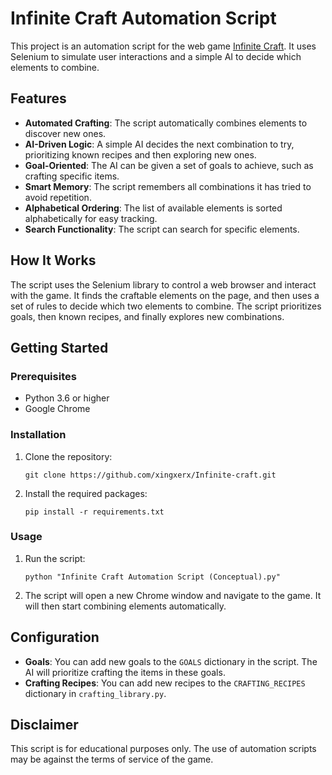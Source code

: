 # Infinite Craft Automation Script

This project is an automation script for the web game [Infinite Craft](https://neal.fun/infinite-craft/). It uses Selenium to simulate user interactions and a simple AI to decide which elements to combine.

## Features

*   **Automated Crafting**: The script automatically combines elements to discover new ones.
*   **AI-Driven Logic**: A simple AI decides the next combination to try, prioritizing known recipes and then exploring new ones.
*   **Goal-Oriented**: The AI can be given a set of goals to achieve, such as crafting specific items.
*   **Smart Memory**: The script remembers all combinations it has tried to avoid repetition.
*   **Alphabetical Ordering**: The list of available elements is sorted alphabetically for easy tracking.
*   **Search Functionality**: The script can search for specific elements.

## How It Works

The script uses the Selenium library to control a web browser and interact with the game. It finds the craftable elements on the page, and then uses a set of rules to decide which two elements to combine. The script prioritizes goals, then known recipes, and finally explores new combinations.

## Getting Started

### Prerequisites

*   Python 3.6 or higher
*   Google Chrome

### Installation

1.  Clone the repository:

    ```
    git clone https://github.com/xingxerx/Infinite-craft.git
    ```

2.  Install the required packages:

    ```
    pip install -r requirements.txt
    ```

### Usage

1.  Run the script:

    ```
    python "Infinite Craft Automation Script (Conceptual).py"
    ```

2.  The script will open a new Chrome window and navigate to the game. It will then start combining elements automatically.

## Configuration

*   **Goals**: You can add new goals to the `GOALS` dictionary in the script. The AI will prioritize crafting the items in these goals.
*   **Crafting Recipes**: You can add new recipes to the `CRAFTING_RECIPES` dictionary in `crafting_library.py`.

## Disclaimer

This script is for educational purposes only. The use of automation scripts may be against the terms of service of the game.
